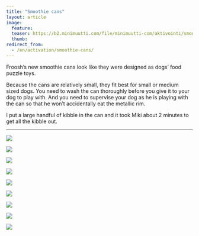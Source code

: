 ```yaml
---
title: "Smoothie cans"
layout: article
image:
  feature:
  teaser: https://b2.minimuutti.com/file/minimuutti-com/aktivointi/smoothie-tolkit/DS07129_-245px.jpg
  thumb:
redirect_from:
  - /en/activation/smoothie-cans/
---
```


Froosh’s new smoothie cans look like they were designed as dogs’ food puzzle toys.

Because the cans are relatively small, they fit best for small or medium sized dogs. You need to wash the can thoroughly before you give it to your dog to play with. And you need to supervise your dog as he is playing with the can so that he won’t accidentally eat the metallic rim.

I put a large handful of kibble in the can and it took Miki about 2 minutes to get all the kibble out.

---

![](https://b2.minimuutti.com/file/minimuutti-com/aktivointi/smoothie-tolkit/DS07066-800px.jpg)

![](https://b2.minimuutti.com/file/minimuutti-com/aktivointi/smoothie-tolkit/DS07129-800px.jpg)

![](https://b2.minimuutti.com/file/minimuutti-com/aktivointi/smoothie-tolkit/DS07229-800px.jpg)

![](https://b2.minimuutti.com/file/minimuutti-com/aktivointi/smoothie-tolkit/DS07272-800px.jpg)

![](https://b2.minimuutti.com/file/minimuutti-com/aktivointi/smoothie-tolkit/DS07282-800px.jpg)

![](https://b2.minimuutti.com/file/minimuutti-com/aktivointi/smoothie-tolkit/DS07284-800px.jpg)

![](https://b2.minimuutti.com/file/minimuutti-com/aktivointi/smoothie-tolkit/DS07197-800px.jpg)

![](https://b2.minimuutti.com/file/minimuutti-com/aktivointi/smoothie-tolkit/DS07207-800px.jpg)

![](https://b2.minimuutti.com/file/minimuutti-com/aktivointi/smoothie-tolkit/DS07298-800px.jpg)
